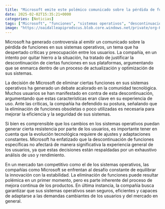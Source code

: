 ```yaml
---
title: "Microsoft emite este polémico comunicado sobre la pérdida de funciones en Windows"
date: 2025-02-02T15:35:21+0000
categories: [Noticias]
tags: ["Microsoft", "funciones", "sistemas operativos", "descontinuación", "usuarios", "actualización", "optimización", "tecnológica", "evolución tecnológica", "resistencia", "adaptaciones constantes", "mercado competitivo", "innovación", "estabilidad", "mejora continua", "seguridad", "eficiencia", "demand"]
image: "https://oaidalleapiprodscus.blob.core.windows.net/private/org-HKmKxpuNw3Y88lm4EBrIPq0n/user-ZwiCXOggLL8ZNNKE2g7rXFmV/img-GeNJcrx2nQl0stFKIlfEIWeM.png?st=2025-02-02T14%3A35%3A21Z&se=2025-02-02T16%3A35%3A21Z&sp=r&sv=2024-08-04&sr=b&rscd=inline&rsct=image/png&skoid=d505667d-d6c1-4a0a-bac7-5c84a87759f8&sktid=a48cca56-e6da-484e-a814-9c849652bcb3&skt=2025-02-02T00%3A33%3A09Z&ske=2025-02-03T00%3A33%3A09Z&sks=b&skv=2024-08-04&sig=48UJuG25V2ZcsqK1mY3O9HOfvxe10DU/KsO1qbXyB9c%3D"
---
```


Microsoft ha generado controversia al emitir un comunicado sobre la pérdida de funciones en sus sistemas operativos, un tema que ha despertado críticas y preocupación entre los usuarios. La compañía, en un intento por quitar hierro a la situación, ha tratado de justificar la descontinuación de ciertas funciones en sus plataformas, argumentando que se enmarca dentro de un proceso de actualización y optimización de sus sistemas.

La decisión de Microsoft de eliminar ciertas funciones en sus sistemas operativos ha generado un debate acalorado en la comunidad tecnológica. Muchos usuarios se han manifestado en contra de esta descontinuación, argumentando que estas características eran clave en su experiencia de uso. Ante las críticas, la compañía ha defendido su postura, señalando que la eliminación de funciones obsoletas o poco utilizadas es necesaria para mejorar la eficiencia y la seguridad de sus sistemas.

Si bien es comprensible que los cambios en los sistemas operativos puedan generar cierta resistencia por parte de los usuarios, es importante tener en cuenta que la evolución tecnológica requiere de ajustes y adaptaciones constantes. Microsoft ha enfatizado que la descontinuación de funciones específicas no afectará de manera significativa la experiencia general de los usuarios, ya que estas decisiones están respaldadas por un exhaustivo análisis de uso y rendimiento.

En un mercado tan competitivo como el de los sistemas operativos, las compañías como Microsoft se enfrentan al desafío constante de equilibrar la innovación con la estabilidad. La eliminación de funciones puede resultar polémica en un primer momento, pero es parte inherente del proceso de mejora continua de los productos. En última instancia, la compañía busca garantizar que sus sistemas operativos sean seguros, eficientes y capaces de adaptarse a las demandas cambiantes de los usuarios y del mercado en general.
    